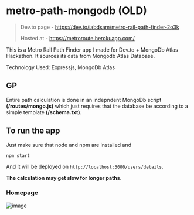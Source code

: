 # metro-path-mongodb (OLD)

> Dev.to page - https://dev.to/iabdsam/metro-rail-path-finder-2o3k
> 
> Hosted at - https://metroroute.herokuapp.com/


This is a Metro Rail Path Finder app I made for Dev.to + MongoDb Atlas Hackathon. It sources its data from Mongodb Atlas Database.

Technology Used: Expressjs, MongoDb Atlas

## GP
Entire path calculation is done in an indepndent MongoDb script **(/routes/mongo.js)** which just requires that the database be according to a simple template **(/schema.txt)**.

## To run the app
Just make sure that node and npm are installed and 
```
npm start
```
And it will be deployed on `http://localhost:3000/users/details`.

**The calculation may get slow for longer paths.**

### Homepage
![image](https://user-images.githubusercontent.com/62374784/160750290-7b6671c9-44a1-44d8-af13-c3ecac3d46fd.png)

